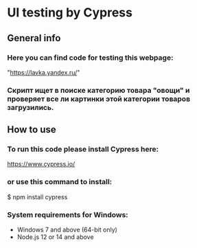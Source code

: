 # UI testing by Cypress

## General info
### Here you can find code for testing this webpage:
"https://lavka.yandex.ru/"
### Скрипт ищет в поиске категорию товара "овощи" и проверяет все ли картинки этой категории товаров загрузились.  
## How to use
### To run this code please install Cypress here:
https://www.cypress.io/
### or use this command to install: 
$ npm install cypress
### System requirements for Windows:
* Windows 7 and above (64-bit only)
* Node.js 12 or 14 and above

